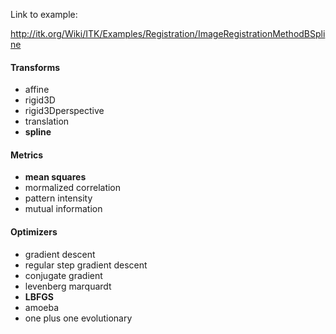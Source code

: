 Link to example:

http://itk.org/Wiki/ITK/Examples/Registration/ImageRegistrationMethodBSpline

#### Transforms
- affine  
- rigid3D  
- rigid3Dperspective  
- translation  
- **spline**

#### Metrics
- **mean squares**  
- mormalized correlation  
- pattern intensity  
- mutual information  

#### Optimizers
- gradient descent  
- regular step gradient descent  
- conjugate gradient  
- levenberg marquardt  
- **LBFGS**  
- amoeba  
- one plus one evolutionary  